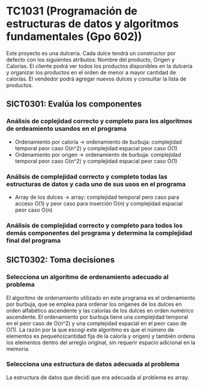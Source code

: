 # TC1031 (Programación de estructuras de datos y algoritmos fundamentales (Gpo 602))
Este proyecto es una dulcería. Cada dulce tendrá un constructor por defecto con los siguientes atributos: Nombre del producto, Origen y Calorías. El cliente podrá ver todos los productos disponibles en la dulcería y organizar los productos en el orden de menor a mayor cantidad de calorías. El vendedor podrá agregar nuevos dulces y consultar la lista de productos.

## SICT0301: Evalúa los componentes
### Análisis de coplejidad correcto y completo para los algoritmos de ordeamiento usandos en el programa
- Ordenamiento por caloría -> ordenamiento de burbuja: complejidad temporal peor caso O(n^2) y complejidad espacial peor caso O(1)
- Ordenamiento por origen -> ordenamiento de burbuja: complejidad temporal peor caso O(n^2) y complejidad espacial peor caso O(1)

### Análisis de complejidad correcto y completo todas las estructuras de datos y cada uno de sus usos en el programa
- Array de los dulces -> array: complejidad temporal pero caso para acceso O(1) y peor caso para inserción O(n) y complejidad espacial peor caso O(n)

### Análisis de complejidad correcto y completo para todos los demás componentes del programa y determina la complejidad final del programa

## SICT0302: Toma decisiones
### Selecciona un algoritmo de ordenamiento adecuado al problema
El algoritmo de ordenamiento utilizado en este programa es el ordenamiento por burbuja, que se emplea para ordenar los orígenes de los dulces en orden alfabético ascendente y las calorías de los dulces en orden numérico ascendente. El ordenamiento por burbuja tiene una complejidad temporal en el peor caso de O(n^2) y una complejidad espacial en el peor caso de O(1). La razón por la que escogí este algoritmo es que el número de elementos es pequeño(cantidad fija de la caloría y origen) y también ordena los elementos dentro del arreglo original, sin requerir espacio adicional en la memoria.

### Selecciona una estructura de datos adecuada al problema
La estructura de datos que decidí que era adecuada al problema es array. 
